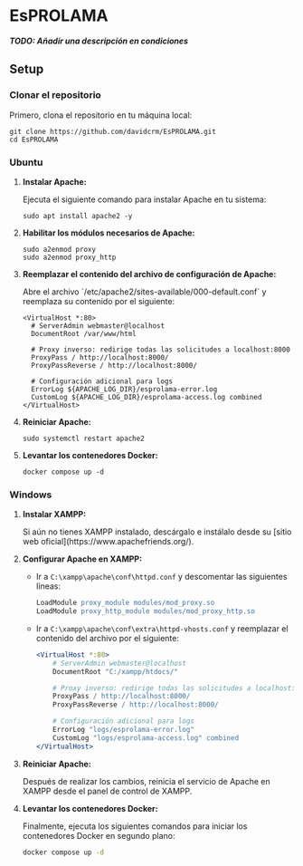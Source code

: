 # EsPROLAMA

<i>**TODO: Añadir una descripción en condiciones**</i>

## Setup

### Clonar el repositorio

Primero, clona el repositorio en tu máquina local:

```shell
git clone https://github.com/davidcrm/EsPROLAMA.git
cd EsPROLAMA
```

### Ubuntu

1. **Instalar Apache:**
   <p>Ejecuta el siguiente comando para instalar Apache en tu sistema:</p>

   ```shell
   sudo apt install apache2 -y
   ```
   
2. **Habilitar los módulos necesarios de Apache:**
    ```shell
    sudo a2enmod proxy
    sudo a2enmod proxy_http
    ```

3. **Reemplazar el contenido del archivo de configuración de Apache:**
    <p>Abre el archivo `/etc/apache2/sites-available/000-default.conf` y reemplaza su contenido por el siguiente:</p>

    ```shell
    <VirtualHost *:80>
      # ServerAdmin webmaster@localhost
      DocumentRoot /var/www/html

      # Proxy inverso: redirige todas las solicitudes a localhost:8000
      ProxyPass / http://localhost:8000/
      ProxyPassReverse / http://localhost:8000/

      # Configuración adicional para logs
      ErrorLog ${APACHE_LOG_DIR}/esprolama-error.log
      CustomLog ${APACHE_LOG_DIR}/esprolama-access.log combined
    </VirtualHost>
    ```

4. **Reiniciar Apache:**
   ```shell
   sudo systemctl restart apache2
   ```
   
5. **Levantar los contenedores Docker:**
    ```shell
    docker compose up -d
    ```
   
### Windows

1. **Instalar XAMPP:**
    <p>Si aún no tienes XAMPP instalado, descárgalo e instálalo desde su [sitio web oficial](https://www.apachefriends.org/).</p>

2. **Configurar Apache en XAMPP:**

   - Ir a `C:\xampp\apache\conf\httpd.conf` y descomentar las siguientes líneas:

     ```apache
     LoadModule proxy_module modules/mod_proxy.so
     LoadModule proxy_http_module modules/mod_proxy_http.so
     ```

   - Ir a `C:\xampp\apache\conf\extra\httpd-vhosts.conf` y reemplazar el contenido del archivo por el siguiente:

     ```apache
     <VirtualHost *:80>
         # ServerAdmin webmaster@localhost
         DocumentRoot "C:/xampp/htdocs/"

         # Proxy inverso: redirige todas las solicitudes a localhost:8000
         ProxyPass / http://localhost:8000/
         ProxyPassReverse / http://localhost:8000/

         # Configuración adicional para logs
         ErrorLog "logs/esprolama-error.log"
         CustomLog "logs/esprolama-access.log" combined
     </VirtualHost>
     ```

3. **Reiniciar Apache:**
    <p>Después de realizar los cambios, reinicia el servicio de Apache en XAMPP desde el panel de control de XAMPP.</p>

4. **Levantar los contenedores Docker:**
    <p>Finalmente, ejecuta los siguientes comandos para iniciar los contenedores Docker en segundo plano:</p>

   ```bash
   docker compose up -d
   ```
